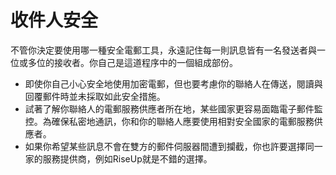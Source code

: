 [Title]: # (收件人安全)
[Order]: # (8)

# 收件人安全

不管你決定要使用哪一種安全電郵工具，永遠記住每一則訊息皆有一名發送者與一位或多位的接收者。你自己是這道程序中的一個組成部份。

* 即使你自己小心安全地使用加密電郵，但也要考慮你的聯絡人在傳送，閱讀與回覆郵件時並未採取如此安全措施。
* 試著了解你聯絡人的電郵服務供應者所在地，某些國家更容易面臨電子郵件監控。為確保私密地通訊，你和你的聯絡人應要使用相對安全國家的電郵服務供應者。
* 如果你希望某些訊息不會在雙方的郵件伺服器間遭到攔截，你也許要選擇同一家的服務提供商，例如RiseUp就是不錯的選擇。